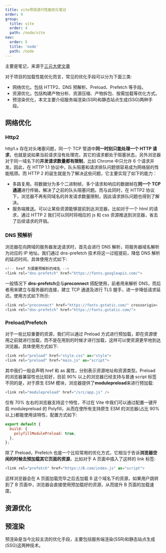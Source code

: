 ```yaml
---
title: vite项目进行性能优化笔记
order: 9
group:
  title: vite
  order: 4
  path: /node/vite
nav:
  order: 5
  title: 'node'
  path: /node
---
```


主要是笔记，来源于[三元大佬文章](https://juejin.cn/book/7050063811973218341/section/7066612739912761352?enter_from=course_center)

对于项目的加载性能优化而言，常见的优化手段可以分为下面三类:

- 网络优化。包括 HTTP2、DNS 预解析、Preload、Prefetch 等手段。
- 资源优化。包括构建产物分析、资源压缩、产物拆包、按需加载等优化方式。
- 预渲染优化，本文主要介绍服务端渲染(SSR)和静态站点生成(SSG)两种手段。

## 网络优化

### Http2

http1.x 存在对头堵塞问题，同一个 TCP 管道中**同一时刻只能处理一个 HTTP 请求**，也就是说如果当前请求没有处理完，其它的请求都处于阻塞状态，另外浏览器对于同一域名下的**并发请求数量都有限制**，比如 Chrome 中只允许 6 个请求并发。因此，在 HTTP 1.1 协议中，队头阻塞和请求排队问题很容易成为网络层的性能瓶颈。而 HTTP 2 的诞生就是为了解决这些问题，它主要实现了如下的能力：

- 多路复用。将数据分为多个二进制帧，多个请求和响应的数据帧在**同一个 TCP 通道**进行传输，解决了之前的队头阻塞问题。而与此同时，在 HTTP2 协议下，浏览器不再有同域名的并发请求数量限制，因此请求排队问题也得到了解决。
- 服务端推送。可以让某些资源能够提前到达浏览器，比如对于一个 html 的请求，通过 HTTP 2 我们可以同时将相应的 js 和 css 资源推送到浏览器，省去了后续请求的开销。

### DNS 预解析

浏览器在向跨域的服务器发送请求时，首先会进行 DNS 解析，将服务器域名解析为对应的 IP 地址。我们通过 dns-prefetch 技术将这一过程提前，降低 DNS 解析的延迟时间，具体使用方式如下:

```js
<!-- href 为需要预解析的域名 -->
<link rel="dns-prefetch" href="https://fonts.googleapis.com/">
```

一般情况下 **dns-prefetch**会与**preconnect** 搭配使用，前者用来解析 DNS，而后者用来建立与服务器的连接，建立 TCP 通道及进行 TLS 握手，进一步降低请求延迟。使用方式如下所示:

```js
<link rel="preconnect" href="https://fonts.gstatic.com/" crossorigin>
<link rel="dns-prefetch" href="https://fonts.gstatic.com/">
```

### Preload/Prefetch

对于一些比较重要的资源，我们可以通过 Preload 方式进行预加载，即在资源使用之前就进行加载，而不是在用到的时候才进行加载，这样可以使资源更早地到达浏览器。具体使用方式如下:

```js
<link rel="preload" href="style.css" as="style">
<link rel="preload" href="main.js" as="script">
```

其中我们一般会声明 href 和 as 属性，分别表示资源地址和资源类型。Preload 的浏览器兼容性也比较好，目前 90% 以上的浏览器已经支持与普通 script 标签不同的是，对于原生 ESM 模块，浏览器提供了**modulepreload**来进行预加载:

```js
<link rel="modulepreload" href="/src/app.js" />
```

仅有 70% 左右的浏览器支持这个特性，不过在 Vite 中我们可以通过配置一键开启 modulepreload 的 Polyfill，从而在使所有支持原生 ESM 的浏览器(占比 90% 以上)都能使用该特性，配置方式如下:

```js
export default {
  build: {
    polyfillModulePreload: true,
  },
};
```

除了 Preload，Prefetch 也是一个比较常用的优化方式，它相当于告诉**浏览器空闲的时候去预加载其它页面的资源**，比如对于 A 页面中插入了这样的 link 标签:

```js
<link rel="prefetch" href="https://B.com/index.js" as="script">
```

这样浏览器会在 A 页面加载完毕之后去加载 B 这个域名下的资源，如果用户跳转到了 B 页面中，浏览器会直接使用预加载好的资源，从而提升 B 页面的加载速度。

## 资源优化

## 预渲染

预渲染是当今比较主流的优化手段，主要包括服务端渲染(SSR)和静态站点生成(SSG)这两种技术。

